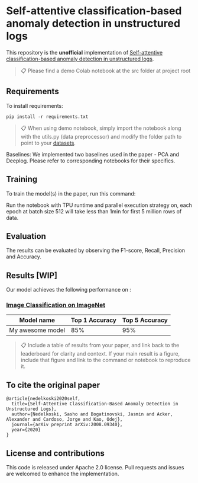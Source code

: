 # Self-attentive classification-based anomaly detection in unstructured logs

This repository is the **unofficial** implementation of [Self-attentive classification-based anomaly detection in unstructured logs](https://ieeexplore.ieee.org/stamp/stamp.jsp?arnumber=9338283&casa_token=aXQCQgTo9YYAAAAA:NJJhyLJgWfkeAjPCkMFAJYWmXyqLUk10u4RtYzT6HYVx0M-YZyq5nUU3BwyQt-GBgyTI51WYfGc&tag=1). 

>📋  Please find a demo Colab notebook at the src folder at project root

## Requirements

To install requirements:

```setup
pip install -r requirements.txt
```

>📋  When using demo notebook, simply import the notebook along with the utils.py (data preprocessor) and modify the folder path to point to your [datasets](https://www.usenix.org/cfdr-data).

Baselines: We implemented two baselines used in the paper - PCA and Deeplog. Please refer to corresponding notebooks for their specifics.
 
## Training

To train the model(s) in the paper, run this command:

Run the notebook with TPU runtime and parallel execution strategy on, each epoch at batch size 512 will take less than 1min for first 5 million rows of data.

## Evaluation

The results can be evaluated by observing the F1-score, Recall, Precision and Accuracy. 

## Results [WIP]

Our model achieves the following performance on :

### [Image Classification on ImageNet](https://paperswithcode.com/sota/image-classification-on-imagenet)

| Model name         | Top 1 Accuracy  | Top 5 Accuracy |
| ------------------ |---------------- | -------------- |
| My awesome model   |     85%         |      95%       |

>📋  Include a table of results from your paper, and link back to the leaderboard for clarity and context. If your main result is a figure, include that figure and link to the command or notebook to reproduce it. 

## To cite the original paper

<pre><code>@article{nedelkoski2020self,
  title={Self-Attentive Classification-Based Anomaly Detection in Unstructured Logs},
  author={Nedelkoski, Sasho and Bogatinovski, Jasmin and Acker, Alexander and Cardoso, Jorge and Kao, Odej},
  journal={arXiv preprint arXiv:2008.09340},
  year={2020}
}
</code></pre>

## License and contributions
This code is released under Apache 2.0 license. 
Pull requests and issues are welcomed to enhance the implementation.

